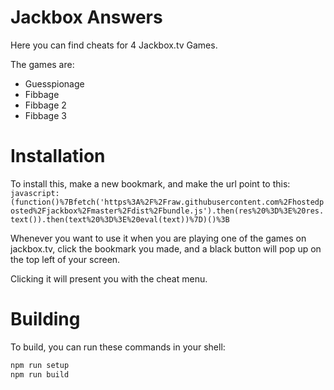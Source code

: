 # Jackbox Answers

Here you can find cheats for 4 Jackbox.tv Games.

The games are:

- Guesspionage
- Fibbage
- Fibbage 2
- Fibbage 3

# Installation

To install this, make a new bookmark, and make the url point to this: ``javascript:(function()%7Bfetch('https%3A%2F%2Fraw.githubusercontent.com%2Fhostedposted%2Fjackbox%2Fmaster%2Fdist%2Fbundle.js').then(res%20%3D%3E%20res.text()).then(text%20%3D%3E%20eval(text))%7D)()%3B``

Whenever you want to use it when you are playing one of the games on jackbox.tv, click the bookmark you made, and a black button will pop up on the top left of your screen.

Clicking it will present you with the cheat menu.

# Building

To build, you can run these commands in your shell:

```sh
npm run setup
npm run build
```